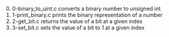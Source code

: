 0. 0-binary_to_uint.c converts a binary number to unsigned int
1. 1-print_binary.c prints the binary representation of a number
2. 2-get_bit.c returns the value of a bit at a given index
3. 3-set_bit.c sets the value of a bit to 1 at a given index
